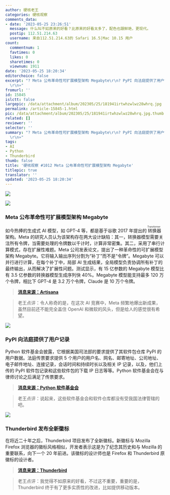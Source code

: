 ```yaml
---
author: 硬核老王
categories: 硬核观察
comments_data:
- date: '2023-05-25 23:26:51'
  message: 什么叫不如原来的好看？比原来的好看太多了，配色也跟鲜艳，更现代。
  postip: 112.51.214.63
  username: 来自112.51.214.63的 Safari 16.5|Mac 10.15 用户
count:
  commentnum: 1
  favtimes: 0
  likes: 0
  sharetimes: 0
  viewnum: 1911
date: '2023-05-25 18:20:34'
editorchoice: false
excerpt: "? Meta 公布革命性可扩展模型架构 Megabyte\r\n? PyPI 向法庭提供了用户记录\r\n? Thunderbird 发布全新徽标\r\n»
  \r\n»"
fromurl: ''
id: 15845
islctt: false
largepic: /data/attachment/album/202305/25/181941irtwhzwlwz28whrq.jpg
permalink: /article-15845-1.html
pic: /data/attachment/album/202305/25/181941irtwhzwlwz28whrq.jpg.thumb.jpg
related: []
reviewer: ''
selector: ''
summary: "? Meta 公布革命性可扩展模型架构 Megabyte\r\n? PyPI 向法庭提供了用户记录\r\n? Thunderbird 发布全新徽标\r\n»
  \r\n»"
tags:
- AI
- Python
- Thunderbird
thumb: false
title: '硬核观察 #1012 Meta 公布革命性可扩展模型架构 Megabyte'
titlepic: true
translator: ''
updated: '2023-05-25 18:20:34'
---
```


![](/data/attachment/album/202305/25/181941irtwhzwlwz28whrq.jpg)


![](/data/attachment/album/202305/25/181953e9qj9kn46yl9t4n9.jpg)


### Meta 公布革命性可扩展模型架构 Megabyte


如今热捧的生成式 AI 模型，如 GPT-4 等，都是基于谷歌 2017 年提出的<ruby> 转换器 <rt>  Transformer </rt></ruby>架构。Meta 的研究人员认为该架构存在两大设计缺陷：其一，转换器模型需要关注所有令牌，当需要处理的令牌数以千计时，计算非常密集。其二，采用了串行计算模式，存在扩展性难题。Meta 公司发表论文，提出了一种革命性的可扩展模型架构 Megabyte。它将输入输出序列分割为“补丁”而不是“令牌”。Megabyte 可以并行进行计算，在每个补丁中，局部 AI 生成结果，全局模型负责协调所有补丁的最终输出，从而解决了扩展性问题。测试显示，有 15 亿参数的 Megabyte 模型比有 3.5 亿参数的转换器模型生成序列快 40%。Megabyte 模型能支持最多 120 万个令牌，相比下 GPT-4 是 3.2 万个令牌，Claude 是 10 万个令牌。



> 
> **[消息来源：Artisana](https://www.artisana.ai/articles/meta-ai-unleashes-megabyte-a-revolutionary-scalable-model-architecture)**
> 
> 
> 



> 
> 老王点评：令人称奇的是，在这次 AI 竞赛中，Meta 频繁地爆出新成果，虽然目前还不能完全盖住 OpenAI 和微软的风头，但是给人的感觉很有希望。
> 
> 
> 


![](/data/attachment/album/202305/25/182004erjdm9jmu81jzeet.jpg)


### PyPI 向法庭提供了用户记录


Python 软件基金会披露，它根据美国司法部的要求提供了其软件包仓库 PyPI 的用户数据。法庭传票要求提供 5 个用户的用户名、网名、邮寄地址、公司地址、电子邮件地址、连接记录，会话时间和持续时长以及相关 IP 记录，以及，他们上传的 PyPI 软件包记录和这些软件包的下载 IP 日志等等。Python 软件基金会在与律师讨论之后满足了传票要求。



> 
> **[消息来源：Python 软件基金会](https://blog.pypi.org/posts/2023-05-24-pypi-was-subpoenaed/)**
> 
> 
> 



> 
> 老王点评：说起来，这些软件基金会和软件仓库都没有受我国法律管辖的吧。
> 
> 
> 


![](/data/attachment/album/202305/25/182017uso67et9pf3zfcps.jpg)


### Thunderbird 发布全新徽标


在将近二十年之后，Thunderbird 项目发布了全新徽标。新徽标与 Mozilla Firefox 浏览器的徽标风格相似，开发者表示这是为了纪念其历史和与 Mozilla 的重要联系，向下一个 20 年前进。该徽标的设计师也是 Firefox 和 Thunderbird 原徽标的设计者。



> 
> **[消息来源：Thunderbird](https://blog.thunderbird.net/2023/05/introducing-the-brand-new-thunderbird-logo/)**
> 
> 
> 



> 
> 老王点评：我觉得不如原来的好看，不过这不重要，重要的是，Thunderbird 终于有了更多实质性的改进，比如提供移动版本。
> 
> 
>